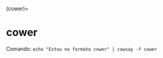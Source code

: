 (cower)=

# cower

Comando: `echo "Estou no formato cower" | cowsay -f cower`

```{literalinclude} saidas/cower.txt 
```


